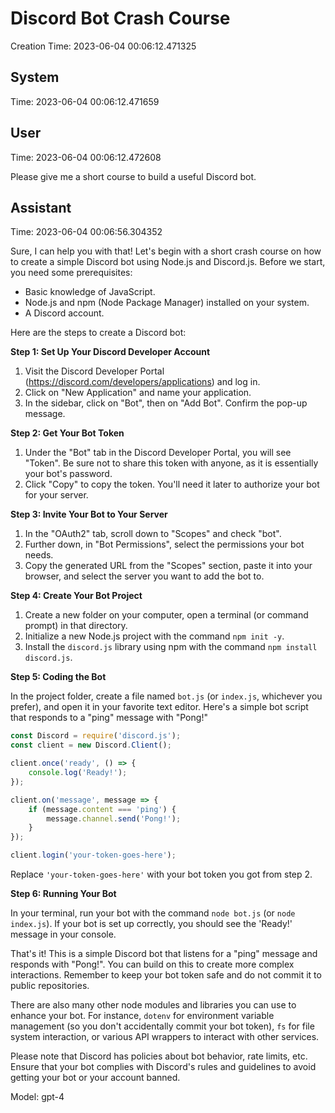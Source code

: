 # Discord Bot Crash Course

Creation Time: 2023-06-04 00:06:12.471325

## System

Time: 2023-06-04 00:06:12.471659



## User

Time: 2023-06-04 00:06:12.472608

Please give me a short course to build a useful Discord bot.

## Assistant

Time: 2023-06-04 00:06:56.304352

Sure, I can help you with that! Let's begin with a short crash course on how to create a simple Discord bot using Node.js and Discord.js. Before we start, you need some prerequisites:

- Basic knowledge of JavaScript.
- Node.js and npm (Node Package Manager) installed on your system.
- A Discord account.

Here are the steps to create a Discord bot:

**Step 1: Set Up Your Discord Developer Account**

1. Visit the Discord Developer Portal (https://discord.com/developers/applications) and log in.
2. Click on "New Application" and name your application.
3. In the sidebar, click on "Bot", then on "Add Bot". Confirm the pop-up message.

**Step 2: Get Your Bot Token**

1. Under the "Bot" tab in the Discord Developer Portal, you will see "Token". Be sure not to share this token with anyone, as it is essentially your bot's password.
2. Click "Copy" to copy the token. You'll need it later to authorize your bot for your server.

**Step 3: Invite Your Bot to Your Server**

1. In the "OAuth2" tab, scroll down to "Scopes" and check "bot".
2. Further down, in "Bot Permissions", select the permissions your bot needs.
3. Copy the generated URL from the "Scopes" section, paste it into your browser, and select the server you want to add the bot to. 

**Step 4: Create Your Bot Project**

1. Create a new folder on your computer, open a terminal (or command prompt) in that directory.
2. Initialize a new Node.js project with the command `npm init -y`.
3. Install the `discord.js` library using npm with the command `npm install discord.js`.

**Step 5: Coding the Bot**

In the project folder, create a file named `bot.js` (or `index.js`, whichever you prefer), and open it in your favorite text editor. Here's a simple bot script that responds to a "ping" message with "Pong!"

```javascript
const Discord = require('discord.js');
const client = new Discord.Client();

client.once('ready', () => {
    console.log('Ready!');
});

client.on('message', message => {
    if (message.content === 'ping') {
        message.channel.send('Pong!');
    }
});

client.login('your-token-goes-here');
```

Replace `'your-token-goes-here'` with your bot token you got from step 2.

**Step 6: Running Your Bot**

In your terminal, run your bot with the command `node bot.js` (or `node index.js`). If your bot is set up correctly, you should see the 'Ready!' message in your console. 

That's it! This is a simple Discord bot that listens for a "ping" message and responds with "Pong!". You can build on this to create more complex interactions. Remember to keep your bot token safe and do not commit it to public repositories.

There are also many other node modules and libraries you can use to enhance your bot. For instance, `dotenv` for environment variable management (so you don't accidentally commit your bot token), `fs` for file system interaction, or various API wrappers to interact with other services.

Please note that Discord has policies about bot behavior, rate limits, etc. Ensure that your bot complies with Discord's rules and guidelines to avoid getting your bot or your account banned.

Model: gpt-4